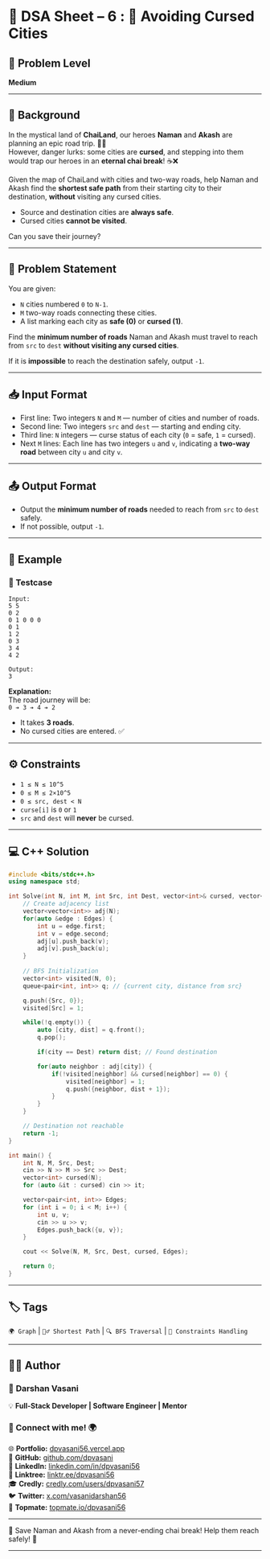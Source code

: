 # 📌 DSA Sheet – 6 : 🚧 Avoiding Cursed Cities

## 🎯 Problem Level  
**Medium**

---

## 🧩 Background  

In the mystical land of **ChaiLand**, our heroes **Naman** and **Akash** are planning an epic road trip. 🚗✨  
However, danger lurks: some cities are **cursed**, and stepping into them would trap our heroes in an **eternal chai break**! ☕❌  

Given the map of ChaiLand with cities and two-way roads, help Naman and Akash find the **shortest safe path** from their starting city to their destination, **without** visiting any cursed cities.  
- Source and destination cities are **always safe**.
- Cursed cities **cannot be visited**.

Can you save their journey?

---

## 📝 Problem Statement  

You are given:
- `N` cities numbered `0` to `N-1`.
- `M` two-way roads connecting these cities.
- A list marking each city as **safe (0)** or **cursed (1)**.

Find the **minimum number of roads** Naman and Akash must travel to reach from `src` to `dest` **without visiting any cursed cities**.

If it is **impossible** to reach the destination safely, output `-1`.

---

## 📥 Input Format  
- First line: Two integers `N` and `M` — number of cities and number of roads.  
- Second line: Two integers `src` and `dest` — starting and ending city.  
- Third line: `N` integers — curse status of each city (`0` = safe, `1` = cursed).  
- Next `M` lines: Each line has two integers `u` and `v`, indicating a **two-way road** between city `u` and city `v`.

---

## 📤 Output Format  
- Output the **minimum number of roads** needed to reach from `src` to `dest` safely.
- If not possible, output `-1`.

---

## 🧪 Example  

### 🔹 Testcase  
```
Input:
5 5
0 2
0 1 0 0 0
0 1
1 2
0 3
3 4
4 2

Output:
3
```

**Explanation:**  
The road journey will be:  
`0 ➔ 3 ➔ 4 ➔ 2`  
- It takes **3 roads**.
- No cursed cities are entered. ✅

---

## ⚙️ Constraints  
- `1 ≤ N ≤ 10^5`
- `0 ≤ M ≤ 2×10^5`
- `0 ≤ src, dest < N`
- `curse[i]` is `0` or `1`
- `src` and `dest` will **never** be cursed.

---

## 💻 C++ Solution  

```cpp
#include <bits/stdc++.h>
using namespace std;

int Solve(int N, int M, int Src, int Dest, vector<int>& cursed, vector<pair<int, int>>& Edges) {
    // Create adjacency list
    vector<vector<int>> adj(N);
    for(auto &edge : Edges) {
        int u = edge.first;
        int v = edge.second;
        adj[u].push_back(v);
        adj[v].push_back(u);
    }
    
    // BFS Initialization
    vector<int> visited(N, 0);
    queue<pair<int, int>> q; // {current city, distance from src}

    q.push({Src, 0});
    visited[Src] = 1;

    while(!q.empty()) {
        auto [city, dist] = q.front();
        q.pop();

        if(city == Dest) return dist; // Found destination

        for(auto neighbor : adj[city]) {
            if(!visited[neighbor] && cursed[neighbor] == 0) {
                visited[neighbor] = 1;
                q.push({neighbor, dist + 1});
            }
        }
    }

    // Destination not reachable
    return -1;
}

int main() {
    int N, M, Src, Dest;
    cin >> N >> M >> Src >> Dest;
    vector<int> cursed(N);
    for (auto &it : cursed) cin >> it;

    vector<pair<int, int>> Edges;
    for (int i = 0; i < M; i++) {
        int u, v;
        cin >> u >> v;
        Edges.push_back({u, v});
    }

    cout << Solve(N, M, Src, Dest, cursed, Edges);

    return 0;
}
```

---

## 🏷️ Tags  
`🌍 Graph` | `🏃‍♂️ Shortest Path` | `🔍 BFS Traversal` | `🚫 Constraints Handling`

---

## 👨‍💻 Author  

### 🚀 **Darshan Vasani**  
💡 **Full-Stack Developer | Software Engineer | Mentor**  

### 🔗 Connect with me! 🌍  
🌐 **Portfolio:** [dpvasani56.vercel.app](https://dpvasani56.vercel.app)  
🐙 **GitHub:** [github.com/dpvasani](https://github.com/dpvasani)  
💼 **LinkedIn:** [linkedin.com/in/dpvasani56](https://www.linkedin.com/in/dpvasani56/)  
🌳 **Linktree:** [linktr.ee/dpvasani56](https://linktr.ee/dpvasani56)  
🎓 **Credly:** [credly.com/users/dpvasani57](https://www.credly.com/users/dpvasani57/)  
🐦 **Twitter:** [x.com/vasanidarshan56](https://x.com/vasanidarshan56)  
📢 **Topmate:** [topmate.io/dpvasani56](https://topmate.io/dpvasani56)

---

🌟 Save Naman and Akash from a never-ending chai break! Help them reach safely! 🌟

---


